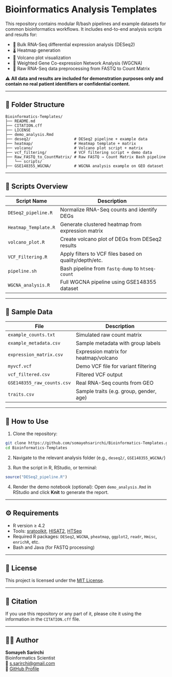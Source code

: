 # Bioinformatics Analysis Templates

This repository contains modular R/bash pipelines and example datasets for common bioinformatics workflows. It includes end-to-end analysis scripts and results for:

- 🧬 Bulk RNA-Seq differential expression analysis (DESeq2)
- 🌡 Heatmap generation
- 🌋 Volcano plot visualization
- 🧪 Weighted Gene Co-expression Network Analysis (WGCNA)
- 🔁 Raw RNA-Seq data preprocessing from FASTQ to Count Matrix

⚠️ **All data and results are included for demonstration purposes only and contain no real patient identifiers or confidential content.**

---

## 📁 Folder Structure

```
Bioinformatics-Templates/
├── README.md
├── CITATION.cff
├── LICENSE
├── demo_analysis.Rmd
├── deseq2/                   # DESeq2 pipeline + example data
├── heatmap/                  # Heatmap template + matrix
├── volcano/                  # Volcano plot script + matrix
├── vcf_filtering/            # VCF filtering script + demo data
├── Raw_FASTQ_to_CountMatrix/ # Raw FASTQ → Count Matrix Bash pipeline
│   └── scripts/
├── GSE148355_WGCNA/          # WGCNA analysis example on GEO dataset
```

---

## 📜 Scripts Overview

| Script Name                 | Description                                                                 |
|----------------------------|-----------------------------------------------------------------------------|
| `DESeq2_pipeline.R`         | Normalize RNA-Seq counts and identify DEGs                                  |
| `Heatmap_Template.R`        | Generate clustered heatmap from expression matrix                           |
| `volcano_plot.R`            | Create volcano plot of DEGs from DESeq2 results                             |
| `VCF_Filtering.R`           | Apply filters to VCF files based on quality/depth/etc.                      |
| `pipeline.sh`               | Bash pipeline from `fastq-dump` to `htseq-count`                            |
| `WGCNA_analysis.R`          | Full WGCNA pipeline using GSE148355 dataset                                 |

---

## 📂 Sample Data

| File                        | Description                                               |
|----------------------------|-----------------------------------------------------------|
| `example_counts.txt`        | Simulated raw count matrix                                |
| `example_metadata.csv`      | Sample metadata with group labels                        |
| `expression_matrix.csv`     | Expression matrix for heatmap/volcano                    |
| `myvcf.vcf`                 | Demo VCF file for variant filtering                      |
| `vcf_filtered.csv`          | Filtered VCF output                                      |
| `GSE148355_raw_counts.csv`  | Real RNA-Seq counts from GEO                              |
| `traits.csv`                | Sample traits (e.g. group, gender, age)                  |

---

## 🚀 How to Use

1. Clone the repository:
```bash
git clone https://github.com/somayehsarirchi/Bioinformatics-Templates.git
cd Bioinformatics-Templates
```

2. Navigate to the relevant analysis folder (e.g., `deseq2/`, `GSE148355_WGCNA/`)

3. Run the script in R, RStudio, or terminal:
```r
source("DESeq2_pipeline.R")
```

4. Render the demo notebook (optional):
Open `demo_analysis.Rmd` in RStudio and click **Knit** to generate the report.

---

## ⚙️ Requirements

- R version ≥ 4.2
- Tools: [sratoolkit](https://github.com/ncbi/sra-tools), [HISAT2](https://daehwankimlab.github.io/hisat2/), [HTSeq](https://htseq.readthedocs.io/)
- Required R packages: `DESeq2`, `WGCNA`, `pheatmap`, `ggplot2`, `readr`, `Hmisc`, `enrichR`, etc.
- Bash and Java (for FASTQ processing)

---

## 📜 License

This project is licensed under the [MIT License](./LICENSE).

---

## 📖 Citation

If you use this repository or any part of it, please cite it using the information in the `CITATION.cff` file.

---

## 👩‍🔬 Author

**Somayeh Sarirchi**  
Bioinformatics Scientist  
📧 s.sarirchi@gmail.com  
🔗 [GitHub Profile](https://github.com/somayehsarirchi)

